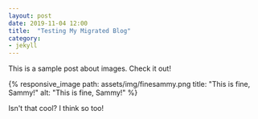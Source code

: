 ```yaml
---
layout: post
date: 2019-11-04 12:00
title:  "Testing My Migrated Blog"
category: 
- jekyll
---
```


This is a sample post about images. Check it out!

{% responsive_image path: assets/img/finesammy.png title: "This is fine, Sammy!" alt: "This is fine, Sammy!" %}

Isn't that cool? I think so too!